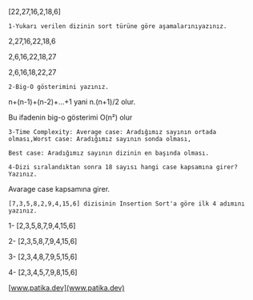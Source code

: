 [22,27,16,2,18,6]
```
1-Yukarı verilen dizinin sort türüne göre aşamalarınıyazınız.
```
2,27,16,22,18,6

2,6,16,22,18,27

2,6,16,18,22,27
```
2-Big-O gösterimini yazınız.
```
n+(n-1)+(n-2)+...+1 yani
n.(n+1)/2 olur.

Bu ifadenin big-o gösterimi O(n²) olur

```
3-Time Complexity: Average case: Aradığımız sayının ortada olması,Worst case: Aradığımız sayının sonda olması, 

Best case: Aradığımız sayının dizinin en başında olması.
```

```
4-Dizi sıralandıktan sonra 18 sayısı hangi case kapsamına girer? Yazınız.
```
Avarage case kapsamına girer.



```
[7,3,5,8,2,9,4,15,6] dizisinin Insertion Sort'a göre ilk 4 adımını yazınız.
```
1- [2,3,5,8,7,9,4,15,6]

2- [2,3,5,8,7,9,4,15,6]

3- [2,3,4,8,7,9,5,15,6]

4- [2,3,4,5,7,9,8,15,6]

[www.patika.dev](www.patika.dev)
